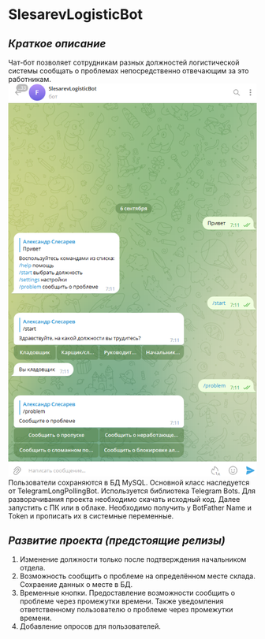 # **SlesarevLogisticBot**
## _Краткое описание_
Чат-бот позволяет сотрудникам разных должностей логистической системы сообщать о проблемах непосредственно отвечающим за это работникам.
![диалог с чатботом в телеграмме](assets/Кладовщик.png)
Пользователи сохраняются в БД MySQL.
Основной класс наследуется от TelegramLongPollingBot. Используется библиотека Telegram Bots.
Для разворачивания проекта необходимо скачать исходный код. Далее запустить с ПК или в облаке.
Необходимо получить у BotFather Name и Token и прописать их в системные переменные.
## _Развитие проекта (предстоящие релизы)_
1. Изменение должности только после подтверждения начальником отдела.
2. Возможность сообщить о проблеме на определённом месте склада. Сохраение данных о месте в БД.
3. Временные кнопки. Предоставление возможности сообщить о проблеме через промежутки времени. Также уведомления ответственному пользователю о проблеме через промежутки времени.
4. Добавление опросов для пользователей.
